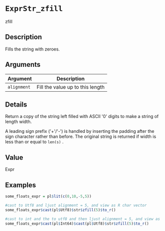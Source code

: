 # `ExprStr_zfill`

zfill


## Description

Fills the string with zeroes.


## Arguments

Argument      |Description
------------- |----------------
`alignment`     |     Fill the value up to this length


## Details

Return a copy of the string left filled with ASCII '0' digits to make a string
 of length width.
 
 A leading sign prefix ('+'/'-') is handled by inserting the padding after the
 sign character rather than before. The original string is returned if width is
 less than or equal to `len(s)` .


## Value

Expr


## Examples

```r
some_floats_expr = pl$lit(c(0,10,-5,5))

#cast to Utf8 and ljust alignment = 5, and view as R char vector
some_floats_expr$cast(pl$Utf8)$str$zfill(5)$to_r()

#cast to int and the to utf8 and then ljust alignment = 5, and view as R char vector
some_floats_expr$cast(pl$Int64)$cast(pl$Utf8)$str$zfill(5)$to_r()
```


